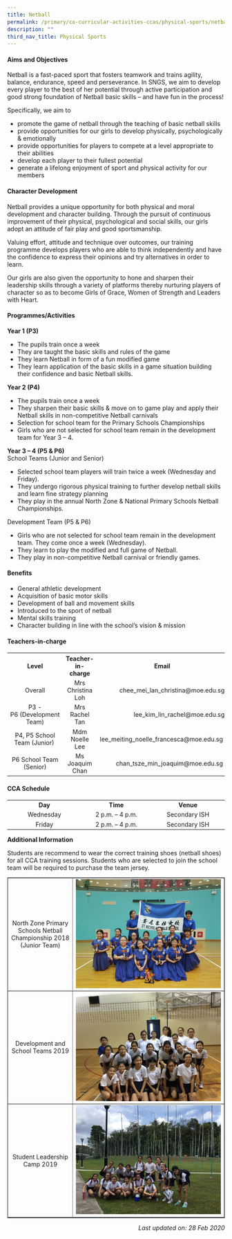 ```yaml
---
title: Netball
permalink: /primary/co-curricular-activities-ccas/physical-sports/netball/
description: ""
third_nav_title: Physical Sports
---
```

<h4><strong>Aims and Objectives</strong></h4>
<p>Netball is a fast-paced sport that fosters teamwork and trains agility, balance, endurance, speed and perseverance. In SNGS, we aim to develop every player to the best of her potential through active participation and good strong foundation of Netball basic skills &ndash; and have fun in the process!</p>
<p>Specifically, we aim to</p>
<ul>
<li>promote the game of netball through the teaching of basic netball skills</li>
<li>provide opportunities for our girls to develop physically, psychologically &amp; emotionally</li>
<li>provide opportunities for players to compete at a level appropriate to their abilities</li>
<li>develop each player to their fullest potential</li>
<li>generate a lifelong enjoyment of sport and physical activity for our members</li>
</ul>
<h4><strong>Character Development</strong></h4>
<p>Netball provides a unique opportunity for both physical and moral development and character building. Through the pursuit of continuous improvement of their physical, psychological and social skills, our girls adopt an attitude of fair play and good sportsmanship.</p>
<p>Valuing effort, attitude and technique over outcomes, our training programme develops players who are able to think independently and have the confidence to express their opinions and try alternatives in order to learn.</p>
<p>Our girls are also given the opportunity to hone and sharpen their leadership skills through a variety of platforms thereby nurturing players of character so as to become Girls of Grace, Women of Strength and Leaders with Heart.</p>
<h4><strong>Programmes/Activities</strong></h4>
<p><strong>Year 1 (P3)</strong></p>
<ul>
<li>The pupils train once a week&nbsp;</li>
<li>They are taught the basic skills and rules of the game&nbsp;</li>
<li>They learn Netball in form of a fun modified game&nbsp;</li>
<li>They learn application of the basic skills in a game situation building their confidence and basic Netball skills.&nbsp;</li>
</ul>
<p><strong>Year 2 (P4)</strong></p>
<ul>
<li>The pupils train once a week&nbsp;</li>
<li>They sharpen their basic skills &amp; move on to game play and apply their Netball skills in non-competitive Netball carnivals&nbsp;</li>
<li>Selection for school team for the Primary Schools Championships&nbsp;</li>
<li>Girls who are not selected for school team remain in the development team for Year 3 &ndash; 4.&nbsp;</li>
</ul>
<p><strong>Year 3 &ndash; 4 (P5 &amp; P6)<br /></strong>School Teams (Junior and Senior)</p>
<ul>
<li>Selected school team players will train twice a week (Wednesday and Friday).&nbsp;</li>
<li>They undergo rigorous physical training to further develop netball skills and learn fine strategy planning&nbsp;</li>
<li>They play in the annual North Zone &amp; National Primary Schools Netball Championships.</li>
</ul>
<p>Development Team (P5 &amp; P6)</p>
<ul>
<li>Girls who are not selected for school team remain in the development team. They come once a week (Wednesday).&nbsp;</li>
<li>They learn to play the modified and full game of Netball.&nbsp;</li>
<li>They play in non-competitive Netball carnival or friendly games.&nbsp;</li>
</ul>
<h4><strong>Benefits</strong></h4>
<ul>
<li>General athletic development</li>
<li>Acquisition of basic motor skills</li>
<li>Development of ball and movement skills</li>
<li>Introduced to the sport of netball</li>
<li>Mental skills training</li>
<li>Character building in line with the school&rsquo;s vision &amp; mission</li>
</ul>
<h4><strong>Teachers-in-charge</strong></h4>
<table>
<tbody>
<tr>
<th style="text-align: center;">Level</th>
<th style="text-align: center;">Teacher-in-charge</th>
<th style="text-align: center;">Email</th>
</tr>
<tr>
<td style="text-align: center;">Overall</td>
<td style="text-align: center;">Mrs Christina Loh</td>
<td style="text-align: right;">chee_mei_lan_christina@moe.edu.sg</td>
</tr>
<tr>
<td style="text-align: center;">P3 - P6&nbsp;(Development Team)</td>
<td style="text-align: center;">Mrs Rachel Tan</td>
<td style="text-align: right;">lee_kim_lin_rachel@moe.edu.sg</td>
</tr>
<tr>
<td style="text-align: center;">P4, P5 School Team (Junior)&nbsp;</td>
<td style="text-align: center;">Mdm Noelle Lee</td>
<td style="text-align: right;">lee_meiting_noelle_francesca@moe.edu.sg&nbsp;</td>
</tr>
<tr>
<td style="text-align: center;">P6 School Team (Senior)</td>
<td style="text-align: center;">Ms Joaquim Chan</td>
<td style="text-align: right;">chan_tsze_min_joaquim@moe.edu.sg&nbsp;</td>
</tr>
</tbody>
</table>
<h4><strong>CCA Schedule</strong></h4>
<table>
<tbody>
<tr>
<td style="text-align: center;" width="184"><strong>Day</strong></td>
<td style="text-align: center;" width="184"><strong>Time</strong></td>
<td style="text-align: center;" width="184"><strong>Venue</strong></td>
</tr>
<tr>
<td style="text-align: center;" width="184">Wednesday</td>
<td style="text-align: center;" width="184">2 p.m. &ndash; 4 p.m.</td>
<td style="text-align: center;" width="184">Secondary ISH</td>
</tr>
<tr>
<td style="text-align: center;" width="184">Friday</td>
<td style="text-align: center;" width="184">2 p.m. &ndash; 4 p.m.</td>
<td style="text-align: center;" width="184">Secondary ISH</td>
</tr>
</tbody>
</table>
<p><strong>Additional Information</strong></p>
<p>Students are recommend to wear the correct training shoes (netball shoes) for all CCA training sessions. Students who are selected to join the school team will be required to purchase the team jersey.</p>
<table style="border-collapse: collapse; width: 100%;" border="1">
<tbody>
<tr>
<td style="width: 30%; text-align: center;">North Zone Primary Schools Netball Championship 2018 (Junior Team)</td>
<td style="width: 70%;"><img src="/images/nb1.jpg"></td>
</tr>
<tr>
<td style="width: 30%; text-align: center;">Development and School Teams 2019</td>
<td style="width: 70%;"><img src="/images/nb2.jpg"></td>
</tr>
<tr>
<td style="width: 30%; text-align: center;">Student Leadership Camp 2019</td>
<td style="width: 70%;"><img src="/images/nb3.jpg"></td>
</tr>
</tbody>
</table>
<p style="text-align: right;"><em>Last updated on: 28 Feb 2020</em></p>